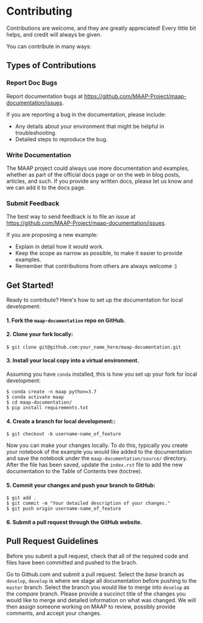 # Contributing

Contributions are welcome, and they are greatly appreciated! Every
little bit helps, and credit will always be given.

You can contribute in many ways:

## Types of Contributions

### Report Doc Bugs

Report documentation bugs at <https://github.com/MAAP-Project/maap-documentation/issues>.

If you are reporting a bug in the documentation, please include:

-   Any details about your environment that might be helpful in troubleshooting.
-   Detailed steps to reproduce the bug.

### Write Documentation

The MAAP project could always use more documentation and examples, whether as part of the official docs page or on the web in blog posts, articles, and such. If you provide any written docs, please let us know and we can add it to the docs page.

### Submit Feedback

The best way to send feedback is to file an issue at <https://github.com/MAAP-Project/maap-documentation/issues>.

If you are proposing a new example:

-   Explain in detail how it would work.
-   Keep the scope as narrow as possible, to make it easier to provide examples.
-   Remember that contributions from others are always welcome :)

## Get Started!

Ready to contribute? Here's how to set up the documentation for local development:

#### 1.  Fork the `maap-documentation` repo on GitHub.
#### 2.  Clone your fork locally:


    $ git clone git@github.com:your_name_here/maap-documentation.git

#### 3.  Install your local copy into a virtual environment.
Assuming you have `conda` installed, this is how you set up your fork for local development:


    $ conda create -n maap python=3.7
    $ conda activate maap
    $ cd maap-documentation/
    $ pip install requirements.txt

#### 4.  Create a branch for local development::


    $ git checkout -b username-name_of_feature

Now you can make your changes locally.
To do this, typically you create your notebook of the example you would like added to the documentation and save the notebook under the `maap-documentation/source/` directory. After the file has been saved, update the `index.rst` file to add the new documentation to the Table of Contents tree (toctree).

#### 5.  Commit your changes and push your branch to GitHub:


    $ git add .
    $ git commit -m "Your detailed description of your changes."
    $ git push origin username-name_of_feature

#### 6.  Submit a pull request through the GitHub website.

## Pull Request Guidelines

Before you submit a pull request, check that all of the required code and files have been committed and pushed to the brach.

Go to Github.com and submit a pull request. Select the _base_ branch as `develop`, `develop` is where we stage all documentation before pushing to the `master` branch. Select the branch you would like to merge into `develop` as the _compare_ branch.
Please provide a succinct title of the changes you would like to merge and detailed information on what was changed. We will then assign someone working on MAAP to review, possibly provide comments, and accept your changes.
